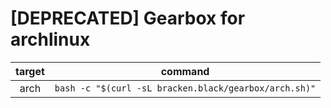 # [DEPRECATED] Gearbox for archlinux

|target|command|
|:-:|:-:|
| arch | `bash -c "$(curl -sL bracken.black/gearbox/arch.sh)"` |
